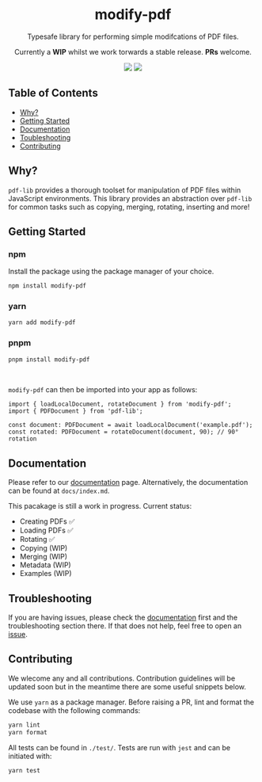 <div align="center">
    <h1>modify-pdf</h1>
    <p>Typesafe library for performing simple modifcations of PDF files.</p>
    <p>Currently a <strong>WIP</strong> whilst we work torwards a stable release. <strong>PRs</strong> welcome.</p>
    <img src='https://img.shields.io/npm/v/modify-pdf' />
    <a href='https://www.npmjs.com/package/modify-pdf'><img src='https://github.com/jrobsontull/modify-pdf/actions/workflows/main.yml/badge.svg' /><a/>
</div>

## Table of Contents

- [Why?](#why)
- [Getting Started](#getting-started)
- [Documentation](#documentation)
- [Toubleshooting](#troublshooting)
- [Contributing](#contributing)

## Why?

`pdf-lib` provides a thorough toolset for manipulation of PDF files within JavaScript environments. This library provides an abstraction over `pdf-lib` for common tasks such as copying, merging, rotating, inserting and more!

## Getting Started

### npm

Install the package using the package manager of your choice.

```bash
npm install modify-pdf
```

### yarn

```bash
yarn add modify-pdf
```

### pnpm

```bash
pnpm install modify-pdf
```

<br/>

`modify-pdf` can then be imported into your app as follows:

```tsx
import { loadLocalDocument, rotateDocument } from 'modify-pdf';
import { PDFDocument } from 'pdf-lib';

const document: PDFDocument = await loadLocalDocument('example.pdf');
const rotated: PDFDocument = rotateDocument(document, 90); // 90° rotation
```

## Documentation

Please refer to our [documentation](https://jrobsontull.github.io/modify-pdf) page. Alternatively, the documentation can be found at `docs/index.md`.

This pacakage is still a work in progress. Current status:

- Creating PDFs ✅
- Loading PDFs ✅
- Rotating ✅
- Copying (WIP)
- Merging (WIP)
- Metadata (WIP)
- Examples (WIP)

## Troubleshooting

If you are having issues, please check the [documentation](https://jrobsontull.github.io/modify-pdf) first and the troubleshooting section there. If that does not help, feel free to open an [issue](https://github.com/jrobsontull/modify-pdf/issues).

## Contributing

We wlecome any and all contributions. Contribution guidelines will be updated soon but in the meantime there are some useful snippets below.

We use `yarn` as a package manager. Before raising a PR, lint and format the codebase with the following commands:

```bash
yarn lint
yarn format
```

All tests can be found in `./test/`. Tests are run with `jest` and can be initiated with:

```bash
yarn test
```
